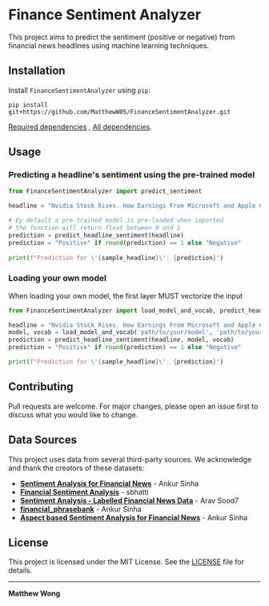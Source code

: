# Finance Sentiment Analyzer

This project aims to predict the sentiment (positive or negative) from financial news headlines using machine learning techniques.

## Installation

Install `FinanceSentimentAnalyzer` using `pip`:

``` {.sourceCode .bash}
pip install git+https://github.com/MatthewW05/FinanceSentimentAnalyzer.git
```

[Required dependencies](./requirements.txt) , [All dependencies](./setup.py).


## Usage

### Predicting a headline's sentiment using the pre-trained model

```python
from FinanceSentimentAnalyzer import predict_sentiment

headline = "Nvidia Stock Rises. How Earnings From Microsoft and Apple Could Drive It Higher."

# by default a pre-trained model is pre-loaded when imported
# the function will return float between 0 and 1
prediction = predict_headline_sentiment(headline)
prediction = "Positive" if round(prediction) == 1 else "Negative"
   
print(f"Prediction for \'{sample_headline}\': {prediction}")
```

### Loading your own model
When loading your own model, the first layer MUST vectorize the input

```python
from FinanceSentimentAnalyzer import load_model_and_vocab, predict_headline_sentiment

headline = "Nvidia Stock Rises. How Earnings From Microsoft and Apple Could Drive It Higher."
model, vocab = load_model_and_vocab('path/to/your/model', 'path/to/your/vocab')
prediction = predict_headline_sentiment(headline, model, vocab)
prediction = "Positive" if round(prediction) == 1 else "Negative"

print(f"Prediction for \'{sample_headline}\': {prediction}")
```


## Contributing
Pull requests are welcome. For major changes, please open an issue first to discuss what you would like to change.


## Data Sources

This project uses data from several third-party sources. We acknowledge and thank the creators of these datasets:

- **[Sentiment Analysis for Financial News](https://www.kaggle.com/datasets/ankurzing/sentiment-analysis-for-financial-news)** - Ankur Sinha
- **[Financial Sentiment Analysis](https://www.kaggle.com/datasets/sbhatti/financial-sentiment-analysis)** - sbhatti
- **[Sentiment Analysis - Labelled Financial News Data](https://www.kaggle.com/datasets/aravsood7/sentiment-analysis-labelled-financial-news-data)** - Arav Sood7
- **[financial_phrasebank](https://huggingface.co/datasets/takala/financial_phrasebank)** - Ankur Sinha
- **[Aspect based Sentiment Analysis for Financial News](https://www.kaggle.com/datasets/ankurzing/aspect-based-sentiment-analysis-for-financial-news)** - Ankur Sinha


## License

This project is licensed under the MIT License. See the [LICENSE](LICENSE) file for details.

---

**Matthew Wong**
